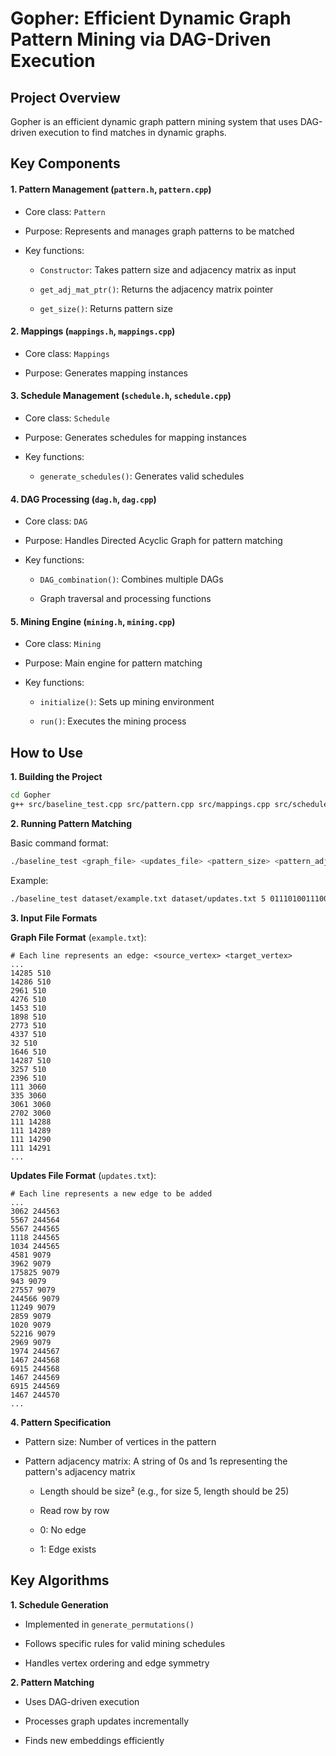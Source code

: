 # Gopher: Efficient Dynamic Graph Pattern Mining via DAG-Driven Execution
## Project Overview

Gopher is an efficient dynamic graph pattern mining system that uses DAG-driven execution to find matches in dynamic graphs.



## Key Components

#### 1. Pattern Management (`pattern.h`, `pattern.cpp`)

- Core class: `Pattern`

- Purpose: Represents and manages graph patterns to be matched

- Key functions:

  - `Constructor`: Takes pattern size and adjacency matrix as input

  - `get_adj_mat_ptr()`: Returns the adjacency matrix pointer

  - `get_size()`: Returns pattern size

#### 2. Mappings (`mappings.h`, `mappings.cpp`)

- Core class: `Mappings`

- Purpose: Generates mapping instances

#### 3. Schedule Management (`schedule.h`, `schedule.cpp`)

- Core class: `Schedule`

- Purpose: Generates schedules for mapping instances

- Key functions:
  - `generate_schedules()`: Generates valid schedules

#### 4. DAG Processing (`dag.h`, `dag.cpp`)

- Core class: `DAG`

- Purpose: Handles Directed Acyclic Graph for pattern matching

- Key functions:

  - `DAG_combination()`: Combines multiple DAGs

  - Graph traversal and processing functions

#### 5. Mining Engine (`mining.h`, `mining.cpp`)

- Core class: `Mining`

- Purpose: Main engine for pattern matching

- Key functions:

  - `initialize()`: Sets up mining environment

  - `run()`: Executes the mining process

    

## How to Use

**1. Building the Project**

```bash
cd Gopher
g++ src/baseline_test.cpp src/pattern.cpp src/mappings.cpp src/schedule.cpp src/dag.cpp src/mining.cpp -o baseline_test
```

**2. Running Pattern Matching**

Basic command format:

```bash
./baseline_test <graph_file> <updates_file> <pattern_size> <pattern_adjacency_matrix>
```

Example:

```bash
./baseline_test dataset/example.txt dataset/updates.txt 5 0111010011100011100001100
```

**3. Input File Formats**

**Graph File Format** (`example.txt`):

```
# Each line represents an edge: <source_vertex> <target_vertex>
...
14285 510
14286 510
2961 510
4276 510
1453 510
1898 510
2773 510
4337 510
32 510
1646 510
14287 510
3257 510
2396 510
111 3060
335 3060
3061 3060
2702 3060
111 14288
111 14289
111 14290
111 14291
...
```

**Updates File Format** (`updates.txt`):

```
# Each line represents a new edge to be added
...
3062 244563
5567 244564
5567 244565
1118 244565
1034 244565
4581 9079
3962 9079
175825 9079
943 9079
27557 9079
244566 9079
11249 9079
2859 9079
1020 9079
52216 9079
2969 9079
1974 244567
1467 244568
6915 244568
1467 244569
6915 244569
1467 244570
...
```

**4. Pattern Specification**

- Pattern size: Number of vertices in the pattern

- Pattern adjacency matrix: A string of 0s and 1s representing the pattern's adjacency matrix

  - Length should be size² (e.g., for size 5, length should be 25)

  - Read row by row

  - 0: No edge

  - 1: Edge exists



## Key Algorithms

**1. Schedule Generation**

- Implemented in `generate_permutations()`

- Follows specific rules for valid mining schedules

- Handles vertex ordering and edge symmetry

**2. Pattern Matching**

- Uses DAG-driven execution

- Processes graph updates incrementally

- Finds new embeddings efficiently

